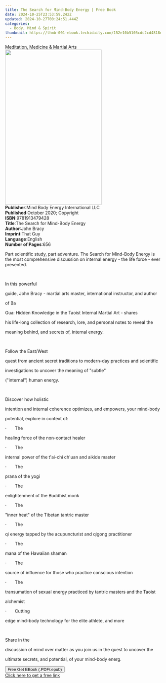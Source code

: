 ```yaml
---
title: The Search for Mind-Body Energy | Free Book
date: 2024-10-25T23:53:59.242Z
updated: 2024-10-27T00:24:51.444Z
categories:
  - Body, Mind & Spirit
thumbnail: https://thmb-001-ebook.techidaily.com/152e10b5105cdc2cd4818de7b7a09b9609564cc92dd46bbfdb3547e7b1fc5b76.jpg
---
```

<main id="book-container">
  <div class="flex flex-col">
    <div class="book-brief flex-1 py-6 px-4 sm:p-6 md:py-10 md:px-8">
      <!-- brief-->
      <div class="book-brief-main">Meditation, Medicine & Martial Arts</div>
    </div>
    <div
      class="book-meta-info flex-1 grid gap-4 col-start-1 col-end-3 row-start-1 sm:mb-6 sm:grid-cols-4 lg:gap-6 lg:col-start-2 lg:row-end-6 lg:row-span-6 lg:mb-0"
    >
      <div
        class="book-meta-info-left place-content-center mt-4 p-4 text-sm leading-6 col-start-2 col-span-2 dark:text-slate-400"
      >
        <img
          class="w-full h-500 object-cover rounded-lg sm:h-255 sm:col-span-2 lg:col-span-full"
          src="https://img-001-ebook.techidaily.com/cc47424db75c31f29a44d8e772c6771f0de166d43e8b7d4199e37fb79d2e81d2.jpg"
          alt=""
          width="312"
          height="500"
        />
      </div>
      <div
        class="book-meta-info-right mt-2 col-start-1 row-start-2 col-span-3 self-center"
      >
        <!-- meta data  -->
        <div class="flex flex-col px-4 md:px-8">
          <div class="flex-1">
            <strong>Publisher</strong>:<span class="px-2"
              >Mind Body Energy International LLC</span
            >
          </div>
          <div class="flex-1">
            <strong>Published</strong>:<span class="px-2"
              >October 2020; Copyright</span
            >
          </div>
          <div class="flex-1">
            <strong>ISBN</strong>:<span class="px-2">9781913479428</span>
          </div>
          <div class="flex-1">
            <strong>Title</strong>:<span class="px-2"
              >The Search for Mind-Body Energy</span
            >
          </div>
          <div class="flex-1">
            <strong>Author</strong>:<span class="px-2">John Bracy</span>
          </div>
          <div class="flex-1">
            <strong>Imprint</strong>:<span class="px-2">That Guy</span>
          </div>
          <div class="flex-1">
            <strong>Language</strong>:<span class="px-2">English</span>
          </div>
          <div class="flex-1">
            <strong>Number of Pages</strong>:<span class="px-2">656</span>
          </div>
        </div>
      </div>
    </div>
    <div class="book-description flex-1 py-6 px-4 sm:p-6 md:py-10 md:px-8">
      <div class="book-description-main">
        <div accordion-content="" id="description">
          <p>
            Part scientific study, part adventure. The Search for Mind-Body
            Energy is the most comprehensive discussion on internal energy - the
            life force - ever presented.
          </p>
          <p>&nbsp;</p>
          <p>In this powerful</p>
          <p>
            guide, John Bracy - martial arts master, international instructor,
            and author
          </p>
          <p>of Ba</p>
          <p>
            Gua: Hidden Knowledge in the Taoist Internal Martial Art - shares
          </p>
          <p>
            his life-long collection of research, lore, and personal notes to
            reveal the
          </p>
          <p>meaning behind, and secrets of, internal energy.</p>
          <p>&nbsp;</p>
          <p>Follow the East/West</p>
          <p>
            quest from ancient secret traditions to modern-day practices and
            scientific
          </p>
          <p>investigations to uncover the meaning of "subtle"</p>
          <p>("internal") human energy.</p>
          <p>&nbsp;</p>
          <p>Discover how holistic</p>
          <p>
            intention and internal coherence optimizes, and empowers, your
            mind-body
          </p>
          <p>potential, explore in context of:</p>
          <p>·&nbsp;&nbsp;&nbsp;&nbsp;&nbsp;&nbsp;&nbsp;The</p>
          <p>healing force of the non-contact healer</p>
          <p>·&nbsp;&nbsp;&nbsp;&nbsp;&nbsp;&nbsp;&nbsp;The</p>
          <p>internal power of the t'ai-chi ch'uan and aikide master</p>
          <p>·&nbsp;&nbsp;&nbsp;&nbsp;&nbsp;&nbsp;&nbsp;The</p>
          <p>prana of the yogi</p>
          <p>·&nbsp;&nbsp;&nbsp;&nbsp;&nbsp;&nbsp;&nbsp;The</p>
          <p>enlightenment of the Buddhist monk</p>
          <p>·&nbsp;&nbsp;&nbsp;&nbsp;&nbsp;&nbsp;&nbsp;The</p>
          <p>"inner heat" of the Tibetan tantric master</p>
          <p>·&nbsp;&nbsp;&nbsp;&nbsp;&nbsp;&nbsp;&nbsp;The</p>
          <p>qi energy tapped by the acupuncturist and qigong practitioner</p>
          <p>·&nbsp;&nbsp;&nbsp;&nbsp;&nbsp;&nbsp;&nbsp;The</p>
          <p>mana of the Hawaiian shaman</p>
          <p>·&nbsp;&nbsp;&nbsp;&nbsp;&nbsp;&nbsp;&nbsp;The</p>
          <p>source of influence for those who practice conscious intention</p>
          <p>·&nbsp;&nbsp;&nbsp;&nbsp;&nbsp;&nbsp;&nbsp;The</p>
          <p>
            transumation of sexual energy practiced by tantric masters and the
            Taoist
          </p>
          <p>alchemist</p>
          <p>·&nbsp;&nbsp;&nbsp;&nbsp;&nbsp;&nbsp;&nbsp;Cutting</p>
          <p>edge mind-body technology for the elite athlete, and more</p>
          <p>&nbsp;</p>
          <p>Share in the</p>
          <p>
            discussion of mind over matter as you join us in the quest to
            uncover the
          </p>
          <p>ultimate secrets, and potential, of your mind-body energ.</p>
        </div>
        <div class="accordion-fader"></div>
      </div>
    </div>
    <div class="book-excerpts flex-1 py-6 px-4 sm:p-6 md:py-10 md:px-8"></div>
    <div
      class="book-about-author flex-1 py-6 px-4 sm:p-6 md:py-10 md:px-8"
    ></div>
    <div class="book-free-get flex-1 py-6 px-4 sm:p-6 md:py-10 md:px-8">
      <button
        id="btn-free-get"
        class="bg-blue-500 hover:bg-blue-700 text-white font-bold py-2 px-4 rounded"
      >
        Free Get EBook (.PDF/.epub)
      </button>
      <div id="countdown-display" class="px-2 text-lg mt-2"></div>
      <a
        id="free-link"
        class="hidden bg-blue-500 hover:bg-blue-700 text-white font-bold py-2 px-4 rounded"
        href="https://www.ebooks.com/en-us/book/210101205/the-search-for-mind-body-energy/john-bracy/"
        target="_blank"
        >Click here to get a free link</a
      >
    </div>
    <script>
      let countdownTime = 0;
      let countdownInterval = null;
      document
        .getElementById('btn-free-get')
        .addEventListener('click', startCountdown);
      function startCountdown() {
        countdownTime = new Date().getTime() + 60000 * 3;
        countdownInterval = setInterval(updateCountdown, 1000);
        document.getElementById('btn-free-get').disabled = true;
        document
          .getElementById('btn-free-get')
          .classList.add('bg-gray-500', 'cursor-not-allowed');
      }
      function updateCountdown() {
        let currentTime = new Date().getTime();
        let timeLeft = countdownTime - currentTime;
        let secondsLeft = Math.floor(timeLeft / 1000);
        document.getElementById('countdown-display').innerHTML =
          `Remaining time: ${secondsLeft} seconds.`;
        if (secondsLeft <= 0) {
          clearInterval(countdownInterval);
          document.getElementById('btn-free-get').classList.add('hidden');
          document.getElementById('free-link').classList.remove('hidden');
          document.getElementById('countdown-display').innerHTML = '';
        }
      }
    </script>
  </div>
</main>

<ins class="adsbygoogle"
      style="display:block"
      data-ad-client="ca-pub-7571918770474297"
      data-ad-slot="8358498916"
      data-ad-format="auto"
      data-full-width-responsive="true"></ins>
    